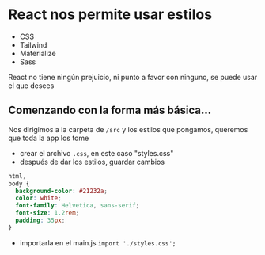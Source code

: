 # React nos permite usar estilos
- CSS
- Tailwind
- Materialize
- Sass

React no tiene ningún prejuicio, ni punto a favor con ninguno, se puede usar el que desees

## Comenzando con la forma más básica... 
Nos dirigimos a la carpeta de `/src` y los estilos que pongamos, queremos que toda la app los tome

- crear el archivo `.css`, en este caso "styles.css"
- después de dar los estilos, guardar cambios
```css
html,
body {
  background-color: #21232a;
  color: white;
  font-family: Helvetica, sans-serif;
  font-size: 1.2rem;
  padding: 35px;
}
```
- importarla en el main.js `import './styles.css';`